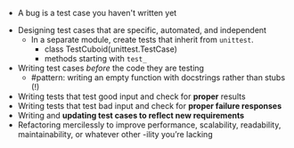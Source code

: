 + A bug is a test case you haven't written yet

-   Designing test cases that are specific, automated, and independent
	- In a separate module, create tests that inherit from `unittest`. 
		- class TestCuboid(unittest.TestCase)
		- methods starting with `test_`
-   Writing test cases _before_ the code they are testing
	- #pattern: writing an empty function with docstrings rather than stubs (!) 
-   Writing tests that test good input and check for **proper** results
-   Writing tests that test bad input and check for **proper failure responses**
-   Writing and **updating test cases to reflect new requirements**
- Refactoring mercilessly to improve performance, scalability, readability, maintainability, or whatever other -ility you’re lacking